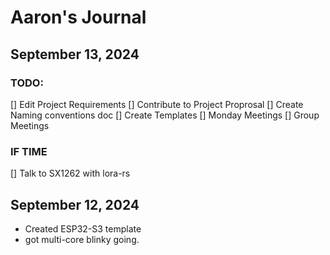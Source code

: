 # Aaron's Journal


## September 13, 2024

### TODO:
[] Edit Project Requirements
[] Contribute to Project Proprosal
[] Create Naming conventions doc
[] Create Templates
  [] Monday Meetings
  [] Group Meetings

### IF TIME
[] Talk to SX1262 with lora-rs

## September 12, 2024

- Created ESP32-S3 template
- got multi-core blinky going.